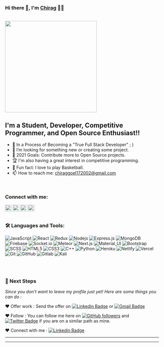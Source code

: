 ### Hi there 👋, I'm [Chirag](https://github.com/Chirag-creator17) 👨‍💻
<br><img src="https://i.pinimg.com/originals/ce/69/4f/ce694f560636dffcf42ecf40d4f2f962.gif" width="300px" align="center">
## I'm a Student, Developer, Competitive Programmer, and Open Source Enthusiast!!

- 🌱 In a Process of Becoming a "True Full Stack Developer" ; )
- 👯 I’m looking for something new or creating some project.
- 🥅 2021 Goals: Contribute more to Open Source projects.
- 🏆 I'm also having a great interest in competitive programming.
- 🏀 Fun fact: I love to play Basketball.
- 📫 How to reach me: chiraggoel172002@gmail.com
<!-- - 📝 [Resume](https://drive.google.com/drive/folders/1VxDtIflu5nThxTtm8COG_eh_1FkjF3Jj)  -->
</br>

### Connect with me:

[<img align="left" alt="Chirag | LinkedIn" width="22px" src="https://cdn.jsdelivr.net/npm/simple-icons@v3/icons/linkedin.svg" />][linkedin]
[<img align="left" alt="Chirag | Twitter" width="22px" src="https://cdn.jsdelivr.net/npm/simple-icons@v3/icons/twitter.svg" />][twitter]
[<img align="left" alt="Chirag | Instagram" width="22px" src="https://cdn.jsdelivr.net/npm/simple-icons@v3/icons/instagram.svg" />][instagram]
[<img align="left" alt="Chirag | Gmail" width="22px" src="https://cdn.jsdelivr.net/npm/simple-icons@v3/icons/gmail.svg" />][gmail]

<br />
<br />

### 🛠️ Languages and Tools:

![JavaScript](https://img.shields.io/badge/-JavaScript-black?style=flat-square&logo=javascript)
![React](https://img.shields.io/badge/-React-black?style=flat-square&logo=react)
![Redux](https://img.shields.io/badge/-Redux-black?style=flat-square&logo=Redux)
![Nodejs](https://img.shields.io/badge/-Nodejs-black?style=flat-square&logo=Node.js)
![Express.js](https://img.shields.io/badge/-Express-black?style=flat-square&logo=expressjs)
![MongoDB](https://img.shields.io/badge/-MongoDB-black?style=flat-square&logo=mongodb)
![Firebase](https://img.shields.io/badge/-Firebase-black?style=flat-square&logo=Firebase)
![Socket.io](https://img.shields.io/badge/-Socket-black?style=flat-square&logo=socket.io)
![Meteor](https://img.shields.io/badge/-Meteor-black?style=flat-square&logo=Meteor)
![Next.js](https://img.shields.io/badge/-Next-black?style=flat-square&logo=Next.js)
![Material_UI](https://img.shields.io/badge/-Material_UI-black?style=flat-square&logo=material-ui)
![Bootstrap](https://img.shields.io/badge/-Bootstrap-black?style=flat-square&logo=bootstrap)
![SCSS](https://img.shields.io/badge/-SCSS-black?style=flat-square&logo=SASS)
![HTML5](https://img.shields.io/badge/-HTML5-black?style=flat-square&logo=html5&logoColor=white)
![CSS3](https://img.shields.io/badge/-CSS3-black?style=flat-square&logo=css3)
![C++](https://img.shields.io/badge/-C++-black?style=flat-square&logo=c)
![Python](https://img.shields.io/badge/-Python-black?style=flat-square&logo=python)
![Heroku](https://img.shields.io/badge/-Heroku-black?style=flat-square&logo=heroku)
![Netlify](https://img.shields.io/badge/-Netlify-black?style=flat-square&logo=netlify)
![Vercel](https://img.shields.io/badge/-Vercel-black?style=flat-square&logo=vercel)
![Git](https://img.shields.io/badge/-Git-black?style=flat-square&logo=git)
![GitHub](https://img.shields.io/badge/-GitHub-black?style=flat-square&logo=github)
![Gitlab](https://img.shields.io/badge/-Gitlab-black?style=flat-square&logo=gitlab)
![Kali](https://img.shields.io/badge/-Kali-black?style=flat-square&logo=kali-linux)


<br />
<br />

### 👣 Next Steps

_Since you don't want to leave my profile just yet! Here are some things you can do :_


❤️ Offer work : Send the offer on [![Linkedin Badge](https://img.shields.io/badge/-Chirag_Goel-blue?style=flat-square&logo=Linkedin&logoColor=white&link=https://www.linkedin.com/in/chirag-goel/)](https://www.linkedin.com/in/chirag-goel/)
or [![Gmail Badge](https://img.shields.io/badge/chiraggoel172002@gmail.com-c14438?style=flat-square&logo=Gmail&logoColor=white&link=mailto:chiraggoel172002@gmail.com)](mailto:chiraggoel172002@gmail.com)


❤️ Follow : You can follow me here on [![GitHub followers](https://img.shields.io/github/followers/Chirag_creator17?label=Follow&style=social)](https://github.com/Chirag-creator17/?tab=follow) and [![Twitter Badge](https://img.shields.io/badge/-@ChiragG21567447-1ca0f1?style=flat-square&labelColor=1ca0f1&logo=twitter&logoColor=white&link=https://twitter.com/dishant24_agg)](https://twitter.com/ChiragG21567447)
if you are on a similar path as mine.


❤️ Connect with me : [![Linkedin Badge](https://img.shields.io/badge/-Chirag_Goel-blue?style=flat-square&logo=Linkedin&logoColor=white&link=https://www.linkedin.com/in/chirag-goel-b578841b9/)](https://www.linkedin.com/in/chirag-goel-b578841b9/)


----------------------------------------------------------

<!-- Gitlab : [Chirag-creator17](https://gitlab.com/Chirag-creator17) -->

---

[twitter]: https://twitter.com/ChiragG21567447
[instagram]: https://www.instagram.com/chirag_goel172/
[linkedin]: https://www.linkedin.com/in/chirag-goel-b578841b9/
[gmail]: mailto:chiraggoel172002@gmail.com


